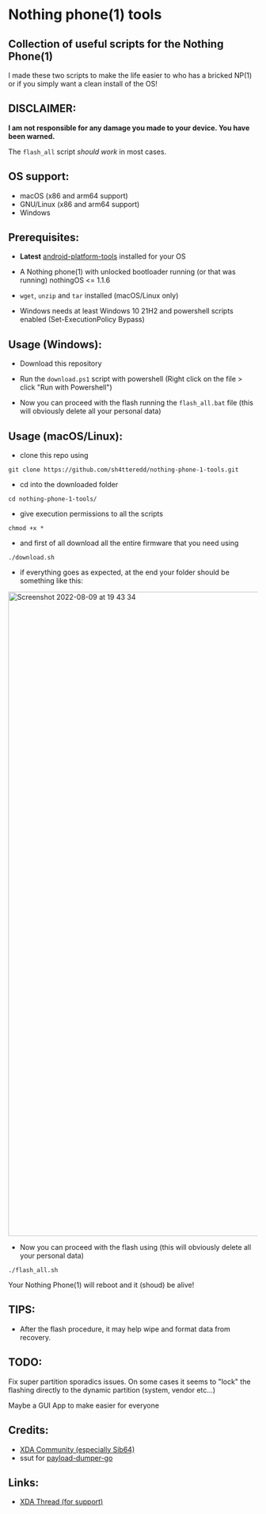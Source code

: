 # Nothing phone(1) tools

## Collection of useful scripts for the Nothing Phone(1)

I made these two scripts to make the life easier to who has a bricked NP(1) or if you simply want a clean install of the OS!

## DISCLAIMER:

**I am not responsible for any damage you made to your device. You have been warned.**

The `flash_all` script *should work* in most cases.

## OS support:

- macOS (x86 and arm64 support)
- GNU/Linux (x86 and arm64 support)
- Windows

## Prerequisites:

- **Latest** [android-platform-tools](https://developer.android.com/studio/releases/platform-tools) installed for your OS

- A Nothing phone(1) with unlocked bootloader running (or that was running) nothingOS <= 1.1.6

- `wget`, `unzip` and `tar` installed (macOS/Linux only)

- Windows needs at least Windows 10 21H2 and powershell scripts enabled (Set-ExecutionPolicy Bypass)

## Usage (Windows):

- Download this repository

- Run the `download.ps1` script with powershell (Right click on the file > click "Run with Powershell")

- Now you can proceed with the flash running the `flash_all.bat` file (this will obviously delete all your personal data)

## Usage (macOS/Linux):

- clone this repo using

```
git clone https://github.com/sh4tteredd/nothing-phone-1-tools.git
```

- cd into the downloaded folder

```
cd nothing-phone-1-tools/
```

- give execution permissions to all the scripts

```
chmod +x *
```

- and first of all download all the entire firmware that you need using

```
./download.sh
```

- if everything goes as expected, at the end your folder should be something like this:

<img width="1299" alt="Screenshot 2022-08-09 at 19 43 34" src="https://user-images.githubusercontent.com/55893559/183725466-d1e50e9b-f751-4027-82eb-ab72316f5260.png">

- Now you can proceed with the flash using (this will obviously delete all your personal data)

```
./flash_all.sh
```

Your Nothing Phone(1) will reboot and it (shoud) be alive!

## TIPS:

- After the flash procedure, it may help wipe and format data from recovery.

## TODO:

Fix super partition sporadics issues. On some cases it seems to "lock" the flashing directly to the dynamic partition (system, vendor etc...)

Maybe a GUI App to make easier for everyone

## Credits:

- [XDA Community (especially Sib64)](https://forum.xda-developers.com/t/phone-1-rom-ota-nothing-os-repo-of-nothing-os-update-04-08-2022.4464039/)
- ssut for [payload-dumper-go](https://github.com/ssut/payload-dumper-go)

## Links:

- [XDA Thread (for support)](https://forum.xda-developers.com/t/nothing-phone-1-flashing-utilities.4478457/)
